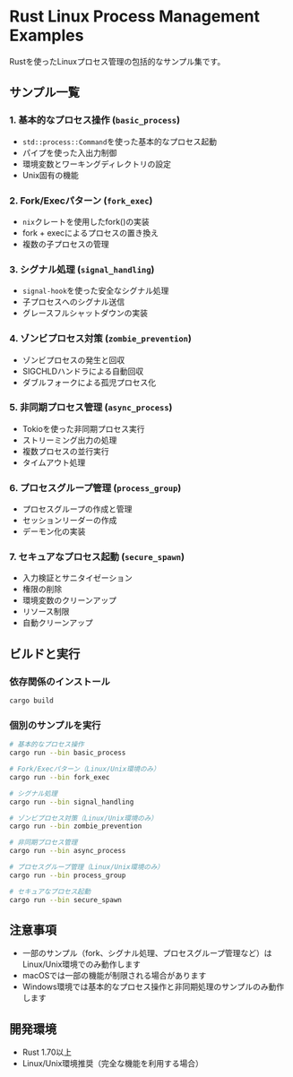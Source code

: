 # Rust Linux Process Management Examples

Rustを使ったLinuxプロセス管理の包括的なサンプル集です。

## サンプル一覧

### 1. 基本的なプロセス操作 (`basic_process`)
- `std::process::Command`を使った基本的なプロセス起動
- パイプを使った入出力制御
- 環境変数とワーキングディレクトリの設定
- Unix固有の機能

### 2. Fork/Execパターン (`fork_exec`)
- `nix`クレートを使用したfork()の実装
- fork + execによるプロセスの置き換え
- 複数の子プロセスの管理

### 3. シグナル処理 (`signal_handling`)
- `signal-hook`を使った安全なシグナル処理
- 子プロセスへのシグナル送信
- グレースフルシャットダウンの実装

### 4. ゾンビプロセス対策 (`zombie_prevention`)
- ゾンビプロセスの発生と回収
- SIGCHLDハンドラによる自動回収
- ダブルフォークによる孤児プロセス化

### 5. 非同期プロセス管理 (`async_process`)
- Tokioを使った非同期プロセス実行
- ストリーミング出力の処理
- 複数プロセスの並行実行
- タイムアウト処理

### 6. プロセスグループ管理 (`process_group`)
- プロセスグループの作成と管理
- セッションリーダーの作成
- デーモン化の実装

### 7. セキュアなプロセス起動 (`secure_spawn`)
- 入力検証とサニタイゼーション
- 権限の削除
- 環境変数のクリーンアップ
- リソース制限
- 自動クリーンアップ

## ビルドと実行

### 依存関係のインストール
```bash
cargo build
```

### 個別のサンプルを実行
```bash
# 基本的なプロセス操作
cargo run --bin basic_process

# Fork/Execパターン（Linux/Unix環境のみ）
cargo run --bin fork_exec

# シグナル処理
cargo run --bin signal_handling

# ゾンビプロセス対策（Linux/Unix環境のみ）
cargo run --bin zombie_prevention

# 非同期プロセス管理
cargo run --bin async_process

# プロセスグループ管理（Linux/Unix環境のみ）
cargo run --bin process_group

# セキュアなプロセス起動
cargo run --bin secure_spawn
```

## 注意事項

- 一部のサンプル（fork、シグナル処理、プロセスグループ管理など）はLinux/Unix環境でのみ動作します
- macOSでは一部の機能が制限される場合があります
- Windows環境では基本的なプロセス操作と非同期処理のサンプルのみ動作します

## 開発環境

- Rust 1.70以上
- Linux/Unix環境推奨（完全な機能を利用する場合）